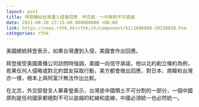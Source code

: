 ```yaml
---
layout: post
title: 拜登稱如台灣遭入侵會回應　外交部：一中原則不可逾越
date: 2021-08-20 23:15:00.000000000 +08:00
link: https://news.rthk.hk/rthk/ch/component/k2/1606886-20210820.htm
categories: rthk
---
```


美國總統拜登表示，如果台灣遭到入侵，美國會作出回應。

拜登接受美國廣播公司訪問時強調，美國一向信守承諾，他以北約創立條約為例，若果任何人侵略或對北約盟友採取行動，美方都會做出回應，對日本、南韓和台灣亦一樣，根本上與阿富汗無法作出比較。

在北京，外交部發言人華春瑩表示，台灣是中國領土不可分割的一部分，一個中國原則是任何國家都絕對不可以逾越的紅線和底線，中國必須統一也必然統一。
